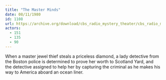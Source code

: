 ```yaml
---
title: "The Master Minds"
date: 08/11/1980
id: 1108
url: https://archive.org/download/cbs_radio_mystery_theater/cbs_radio_mystery_theater-1101-1150.zip/cbs_radio_mystery_theater-1101-1150%2Fcbsrmt_1108_the_master_minds.mp3
actors:
  - 151
  - 135
  - 90
---
```

When a master jewel thief steals a priceless diamond, a lady detective from the Boston police is determined to prove her worth to Scotland Yard, and the detective assigned to help her by capturing the criminal as he makes his way to America aboard an ocean liner.